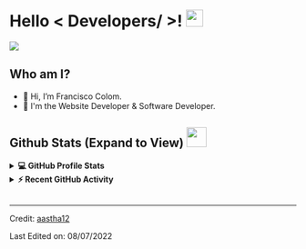 <h1> Hello < Developers/ >! <img src = "https://raw.githubusercontent.com/MartinHeinz/MartinHeinz/master/wave.gif" width = 30px> </h1>
<p align='center'>
</p>

<p>
  <a href="https://github.com/DenverCoder1/readme-typing-svg"><img src="https://readme-typing-svg.herokuapp.com?&font=IBM+Plex+Sans&color=abcdef&size=20&lines=Welcome+to+Francisco+GitHub+Profile!;I'm+a+Software+Developer;" /></a>
</p>

## Who am I?
- 👋 Hi, I’m Francisco Colom.
- 💼 I'm the Website Developer & Software Developer.



<h2> Github Stats (Expand to View) <img src = "https://i.pinimg.com/originals/65/c4/f4/65c4f452571be1261e9c623f7da488ac.gif" width = 35px> </h2>

<details> 
  <summary><b>💻 GitHub Profile Stats</b></summary>
  <br/>
  <p align="center">
    <a href="https://github.com/anuraghazra/github-readme-stats"><img alt="000frann's Github Stats" src="https://github-readme-stats.vercel.app/api?username=000frann&show_icons=true&count_private=true&theme=algolia" height="192px"/></a>
<br/>
  &nbsp;
	  <img src="https://github-readme-stats.vercel.app/api/top-langs?username=000frann&show_icons=true&locale=en&layout=compact&theme=algolia" alt="000frann" height="192px"/>
  <br/>
  </p>
</details>


<details>
  <summary><b>⚡ Recent GitHub Activity</b></summary>
  <br/>
   <a href="https://github.com/000frann"><img alt="000frann's Activity Graph" src="https://activity-graph.herokuapp.com/graph?username=000frann&custom_title=000frann's%20Contribution%20Graph&theme=react-dark" /></a>
  <br/>

</details>

<br/>


----------------------------------------------------------------------
Credit: [aastha12](https://github.com/aastha12)

Last Edited on: 08/07/2022

